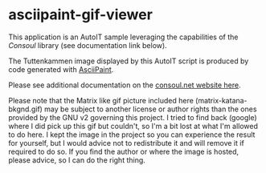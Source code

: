 # asciipaint-gif-viewer

This application is an AutoIT sample leveraging the capabilities of the *Consoul* library (see documentation link below).

The Tuttenkammen image displayed by this AutoIT script is produced by code generated with [AsciiPaint](https://github.com/francescofoti/asciipaint).

Please see additional documentation on the [consoul.net website here](https://consoul.net/docs/autoit/).

Please note that the Matrix like gif picture included here (matrix-katana-bkgnd.gif) may be subject to another license or author rights than the ones provided by the GNU v2 governing this project.
I tried to find back (google) where I did pick up this gif but couldn't, so I'm a bit lost at what I'm allowed to do here. I kept the image in the project so you can experience the result for yourself, but I would advice not to redistribute it and will remove it if required to do so.
If you find the author or where the image is hosted, please advice, so I can do the right thing.

